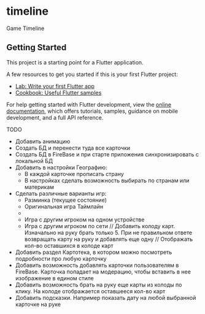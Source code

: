 # timeline

Game Timeline

## Getting Started

This project is a starting point for a Flutter application.

A few resources to get you started if this is your first Flutter project:

- [Lab: Write your first Flutter app](https://docs.flutter.dev/get-started/codelab)
- [Cookbook: Useful Flutter samples](https://docs.flutter.dev/cookbook)

For help getting started with Flutter development, view the
[online documentation](https://docs.flutter.dev/), which offers tutorials,
samples, guidance on mobile development, and a full API reference.


TODO
* Добавить анимацию
* Создать БД и перенести туда все карточки
* Создать БД в FireBase и при старте приложения синхронизировать с локальной БД
* Добавить в настройки Географию: 
  * В каждой карточке прописать страну
  * В настройках сделать возможность выбирать по странам или материкам
* Сделать различные варианты игр:
  * Разминка (текущее состояние)
  * Оригинальная игра Таймлайн
  * 
  * Игра с другим игроком на одном устройстве
  * Игра с другим игроком по сети
// Добавить колоду карт. Изначально на руку брать только 5. При не правильном ответе возвращать карту на руку и добавлять еще одну
// Отображать кол-во оставшихся в колоде карт
* Добавить раздел Картотека, в котором можно посмотреть подробности про любую карточку
* Добавить возможность добавлять карточки пользователям в FireBase. Карточка попадает на модерацию, чтобы вставить в нее изображение в едином стиле
* Добавить возможность брать на руку еще карты из колоды по клику. На колоде отображается оставшееся кол-во карт
* Добавить подсказки. Например показать дату на любой выбранной карточке на руке